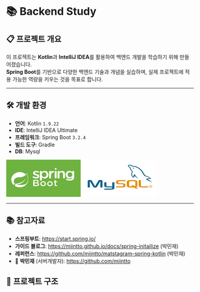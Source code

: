 # 📚 Backend Study

## 📋 프로젝트 개요
이 프로젝트는 **Kotlin**과 **IntelliJ IDEA**를 활용하여 백엔드 개발을 학습하기 위해 만들어졌습니다.  
**Spring Boot**를 기반으로 다양한 백엔드 기술과 개념을 실습하며, 실제 프로젝트에 적용 가능한 역량을 키우는 것을 목표로 합니다.  

---

## 🛠️ 개발 환경
- **언어**: Kotlin `1.9.22`  
- **IDE**: IntelliJ IDEA Ultimate  
- **프레임워크**: Spring Boot `3.2.4`  
- **빌드 도구**: Gradle  
-  **DB**: Mysql

<img src="screenshots/spring_boot.jpeg" width="200" height="100" alt="1">
<img src="screenshots/mysql.png" width="200" height="100" alt="2">


---

## 📚 참고자료
- **스프링부트**: https://start.spring.io/
- **가이드 블로그**: https://miintto.github.io/docs/spring-initailize (박민재)
- **레퍼런스**: https://github.com/miintto/matstagram-spring-kotlin (박민재)
- 👑 **박민재** (서버개발자): https://github.com/miintto

## 📁 프로젝트 구조


